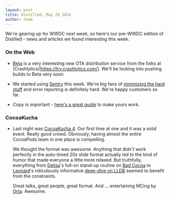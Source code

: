 ```yaml
---
layout: post
title: Distilled, May 29 2014
author: team
---
```


We're gearing up for WWDC next week, so here's our pre-WWDC edition of
Distilled - news and articles we found interesting this week.

### On the Web

- [Beta](http://www.crashlytics.com/blog/launching-beta-by-crashlytics/)
  is a very interesting new OTA distribution service from the folks at
  (Crashlytics)[https://try.crashlytics.com/]. We'll be looking into
  pushing builds to Beta very soon.

- We started using [Sentry](https://www.getsentry.com/welcome/) this
  week. We're big fans of
  [minimizing the hard stuff](http://blog.distiller.io/2014/04/08/minimize-the-hard-stuff/)
  and error reporting is definitely hard. We're happy customers so far.

- Copy is important - [here's a great guide](http://www.gv.com/lib/5-principles-for-great-interface-copywriting) to make yours work.

### CocoaKucha

- Last night was [CocoaKucha 4](http://www.meetup.com/CocoaPods-SF/events/180676392/).
  Our first time at one and it was a solid event. Really good crowd. Obviously, having
  almost the entire CocoaPods team in one place is compelling.

  We thought the format was awesome. Anything that didn't work perfectly in the auto-timed
  20s slide format actually led to the kind of humor that made everyone a little more relaxed.
  But truthfully, everything from [Delisa](https://twitter.com/kattrali)'s full-on stand-up
  routine on [Bad Cocoa](https://speakerdeck.com/kattrali/bad-cocoa) to
  [Leonard](https://twitter.com/speednoise)'s ridiculously informative
  [deep-dive on LLDB](http://speednoisemovement.com/lldb.pdf) seemed to benefit from
  the constraints.

  Great talks, great people, great format. And ... entertaining MCing by
  [Orta](https://twitter.com/orta). Awesome.
